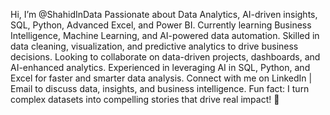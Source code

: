 Hi, I’m @ShahidInData
Passionate about Data Analytics, AI-driven insights, SQL, Python, Advanced Excel, and Power BI.
Currently learning Business Intelligence, Machine Learning, and AI-powered data automation.
Skilled in data cleaning, visualization, and predictive analytics to drive business decisions.
Looking to collaborate on data-driven projects, dashboards, and AI-enhanced analytics.
Experienced in leveraging AI in SQL, Python, and Excel for faster and smarter data analysis.
Connect with me on LinkedIn | Email to discuss data, insights, and business intelligence.
Fun fact: I turn complex datasets into compelling stories that drive real impact! 🚀

<!---
ShahidInData/ShahidInData is a ✨ special ✨ repository because its `README.md` (this file) appears on your GitHub profile.
You can click the Preview link to take a look at your changes.
--->

